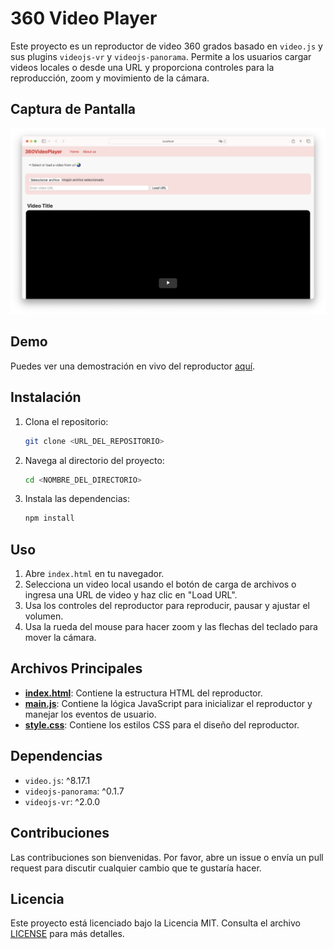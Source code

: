 # 360 Video Player

Este proyecto es un reproductor de video 360 grados basado en `video.js` y sus plugins `videojs-vr` y `videojs-panorama`. Permite a los usuarios cargar videos locales o desde una URL y proporciona controles para la reproducción, zoom y movimiento de la cámara.

## Captura de Pantalla

![360 Video Player](img/screenshot.png)

## Demo

Puedes ver una demostración en vivo del reproductor [aquí](https://360-video-player.netlify.app/).

## Instalación

1. Clona el repositorio:
    ```sh
    git clone <URL_DEL_REPOSITORIO>
    ```
2. Navega al directorio del proyecto:
    ```sh
    cd <NOMBRE_DEL_DIRECTORIO>
    ```
3. Instala las dependencias:
    ```sh
    npm install
    ```

## Uso

1. Abre `index.html` en tu navegador.
2. Selecciona un video local usando el botón de carga de archivos o ingresa una URL de video y haz clic en "Load URL".
3. Usa los controles del reproductor para reproducir, pausar y ajustar el volumen.
4. Usa la rueda del mouse para hacer zoom y las flechas del teclado para mover la cámara.

## Archivos Principales

- **[index.html](index.html)**: Contiene la estructura HTML del reproductor.
- **[main.js](main.js)**: Contiene la lógica JavaScript para inicializar el reproductor y manejar los eventos de usuario.
- **[style.css](style.css)**: Contiene los estilos CSS para el diseño del reproductor.

## Dependencias

- `video.js`: ^8.17.1
- `videojs-panorama`: ^0.1.7
- `videojs-vr`: ^2.0.0

## Contribuciones

Las contribuciones son bienvenidas. Por favor, abre un issue o envía un pull request para discutir cualquier cambio que te gustaría hacer.

## Licencia

Este proyecto está licenciado bajo la Licencia MIT. Consulta el archivo [LICENSE](LICENSE) para más detalles.